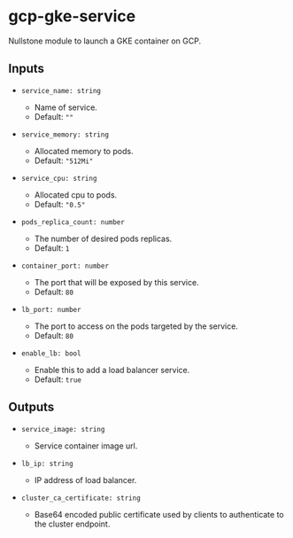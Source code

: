 # gcp-gke-service
Nullstone module to launch a GKE container on GCP.

## Inputs

- `service_name: string`
  - Name of service.
  - Default: `""`

- `service_memory: string`
  - Allocated memory to pods.
  - Default: `"512Mi"`

- `service_cpu: string`
  - Allocated cpu to pods.
  - Default: `"0.5"`

- `pods_replica_count: number`
  - The number of desired pods replicas.
  - Default: `1`

- `container_port: number`
  - The port that will be exposed by this service.
  - Default: `80`

- `lb_port: number`
  - The port to access on the pods targeted by the service.
  - Default: `80`

- `enable_lb: bool`
  - Enable this to add a load balancer service.
  - Default: `true`

## Outputs

- `service_image: string` 
  - Service container image url.
  
- `lb_ip: string` 
  - IP address of load balancer.

- `cluster_ca_certificate: string` 
  - Base64 encoded public certificate used by clients to authenticate to the cluster endpoint.